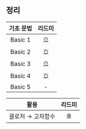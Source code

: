 ## 정리

| 기초 문법 |   리드미   |
| :--: | :----------: |
| Basic 1 | [☃️](https://github.com/EunHee-Jeong/iOS-Labs/blob/51b15e02b9b4a95a1b4d9f17798dd470bca19d1d/Syntax/%EC%BD%98%EC%86%94%EB%A1%9C%EA%B7%B8,%20%EC%83%81%EC%88%98%EC%99%80%20%EB%B3%80%EC%88%98,%20%EB%8D%B0%EC%9D%B4%ED%84%B0%20%ED%83%80%EC%9E%85,%20%ED%95%A8%EC%88%98.md) |
| Basic 2 | [☃️](https://github.com/EunHee-Jeong/iOS-Labs/blob/965db3acfbb654032b9737d40d546df555f4d08c/Syntax/%EC%A1%B0%EA%B1%B4%EB%AC%B8,%20%EB%B0%98%EB%B3%B5%EB%AC%B8,%20%EC%97%B4%EA%B1%B0%ED%98%95,%20%EC%98%B5%EC%85%94%EB%84%90.md) |
| Basic 3 | [☃️](https://github.com/EunHee-Jeong/iOS-Labs/blob/a7fe138b395390186e2bff37c3b7a3868b115311/Syntax/%EA%B5%AC%EC%A1%B0%EC%B2%B4vs%ED%81%B4%EB%9E%98%EC%8A%A4.md) |
| Basic 4 | [☃️](https://github.com/EunHee-Jeong/iOS-Labs/blob/a6a11de09d0561217a8085deae100cee0acdbb32/Syntax/%ED%94%84%EB%A1%9C%ED%8D%BC%ED%8B%B0,%20%ED%94%84%EB%A1%9C%ED%8D%BC%ED%8B%B0%20%EA%B0%90%EC%8B%9C%EC%9E%90,%20%EC%83%81%EC%86%8D,%20%EC%9D%B8%EC%8A%A4%ED%84%B4%EC%8A%A4%EC%9D%98%20%EC%83%9D%EC%84%B1%EA%B3%BC%20%EC%86%8C%EB%A9%B8.md) |
| Basic 5 | - |

| 활용 |   리드미   |
| :--: | :----------: |
| 클로저 → 고차함수 | [❄️](https://github.com/EunHee-Jeong/iOS-Labs/blob/a57013eb67b65aba6fd8ab3c43e8bf4ada1479f7/Syntax/%EA%B3%A0%EC%B0%A8%ED%95%A8%EC%88%98.md) |
